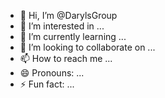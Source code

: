 - 👋 Hi, I’m @DarylsGroup
- 👀 I’m interested in ...
- 🌱 I’m currently learning ...
- 💞️ I’m looking to collaborate on ...
- 📫 How to reach me ...
- 😄 Pronouns: ...
- ⚡ Fun fact: ...

<!---
DarylsGroup/DarylsGroup is a ✨ special ✨ repository because its `README.md` (this file) appears on your GitHub profile.
You can click the Preview link to take a look at your changes.
--->
